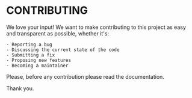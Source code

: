 # CONTRIBUTING

We love your input! We want to make contributing to this project as easy and transparent as possible, whether it's:
 
	- Reporting a bug
	- Discussing the current state of the code
	- Submitting a fix
	- Proposing new features
	- Becoming a maintainer

Please, before any contribution please read the documentation.

Thank you.